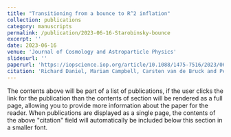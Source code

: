 ```yaml
---
title: "Transitioning from a bounce to R^2 inflation"
collection: publications
category: manuscripts
permalink: /publication/2023-06-16-Starobinsky-bounce
excerpt: ''
date: 2023-06-16
venue: 'Journal of Cosmology and Astroparticle Physics'
slidesurl: ''
paperurl: 'https://iopscience.iop.org/article/10.1088/1475-7516/2023/06/030'
citation: 'Richard Daniel, Mariam Campbell, Carsten van de Bruck and Peter Dunsby. (2023). JCAP06(2023)030.'
---
```


The contents above will be part of a list of publications, if the user clicks the link for the publication than the contents of section will be rendered as a full page, allowing you to provide more information about the paper for the reader. When publications are displayed as a single page, the contents of the above "citation" field will automatically be included below this section in a smaller font.
